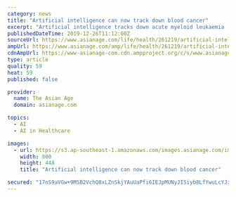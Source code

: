 ```yaml
---
category: news
title: "Artificial intelligence can now track down blood cancer"
excerpt: "Artificial intelligence tracks down acute myeloid leukaemia ... This approach could support conventional diagnostics and accelerate therapy of the disease. \"Some studies have been carried out ..."
publishedDateTime: 2019-12-26T11:12:00Z
sourceUrl: https://www.asianage.com/life/health/261219/artificial-intelligence-can-now-track-down-blood-cancer.html
ampUrl: https://www.asianage.com/amp/life/health/261219/artificial-intelligence-can-now-track-down-blood-cancer.html
cdnAmpUrl: https://www-asianage-com.cdn.ampproject.org/c/s/www.asianage.com/amp/life/health/261219/artificial-intelligence-can-now-track-down-blood-cancer.html
type: article
quality: 59
heat: 59
published: false

provider:
  name: The Asian Age
  domain: asianage.com

topics:
  - AI
  - AI in Healthcare

images:
  - url: https://s3.ap-southeast-1.amazonaws.com/images.asianage.com/images/aa-Cover-vdtd739nmbtme80k0vq815q6o3-20191226110829.Medi.jpeg
    width: 800
    height: 448
    title: "Artificial intelligence can now track down blood cancer"

secured: "17nS9aVGw+9MSB2VchQ8xLZnSkjYAuUaPfi6IEJpMUNyJISiyb8LfYwuLcYJx9uGEc7ntFcRYU/3m+2aYm05sdF4oQI6qUkjCXj35qoQ6/uzaGB9Z6ulBeD9FM3gmO8G98W6wfv4LQ88jTJA+kk6QatQTvtQmMQ5232wOrcZrvLywJasPeZejq9I5SMgOo6K3AIvfSp5YlvMpdvgocgTWBcsAp7ob8J90CGitVrXRjCqBmTgQ6HftmQvT4hfYBiMRnFDBekDUKBOyjRbRmhgucwaOwhIzpwTZfCl/kSAVo4=;qZHrA1R7Pid4qNuaQq+kXA=="
---
```


